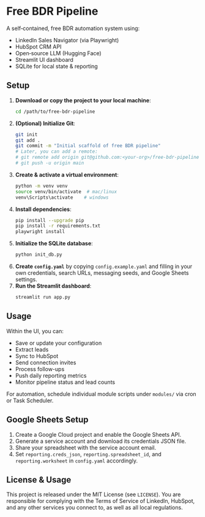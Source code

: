# Free BDR Pipeline

A self‑contained, free BDR automation system using:
- LinkedIn Sales Navigator (via Playwright)
- HubSpot CRM API
- Open‑source LLM (Hugging Face)
- Streamlit UI dashboard
- SQLite for local state & reporting

## Setup

1. **Download or copy the project to your local machine**:
   ```bash
   cd /path/to/free-bdr-pipeline
   ```
2. **(Optional) Initialize Git**:
   ```bash
   git init
   git add .
   git commit -m "Initial scaffold of free BDR pipeline"
   # Later, you can add a remote:
   # git remote add origin git@github.com:<your-org>/free-bdr-pipeline.git
   # git push -u origin main
   ```
3. **Create & activate a virtual environment**:
   ```bash
   python -m venv venv
   source venv/bin/activate  # mac/linux
   venv\Scripts\activate    # windows
   ```
4. **Install dependencies**:
   ```bash
   pip install --upgrade pip
   pip install -r requirements.txt
   playwright install
   ```
5. **Initialize the SQLite database**:
   ```bash
   python init_db.py
   ```
6. **Create `config.yaml`** by copying `config.example.yaml` and filling in your own credentials, search URLs, messaging seeds, and Google Sheets settings.
7. **Run the Streamlit dashboard**:
   ```bash
   streamlit run app.py
   ```

## Usage

Within the UI, you can:
- Save or update your configuration
- Extract leads
- Sync to HubSpot
- Send connection invites
- Process follow-ups
- Push daily reporting metrics
- Monitor pipeline status and lead counts

For automation, schedule individual module scripts under `modules/` via cron or Task Scheduler.

## Google Sheets Setup

1. Create a Google Cloud project and enable the Google Sheets API.
2. Generate a service account and download its credentials JSON file.
3. Share your spreadsheet with the service account email.
4. Set `reporting.creds_json`, `reporting.spreadsheet_id`, and `reporting.worksheet` in `config.yaml` accordingly.

## License & Usage

This project is released under the MIT License (see `LICENSE`).
You are responsible for complying with the Terms of Service of LinkedIn, HubSpot, and any other services you connect to, as well as all local regulations.
